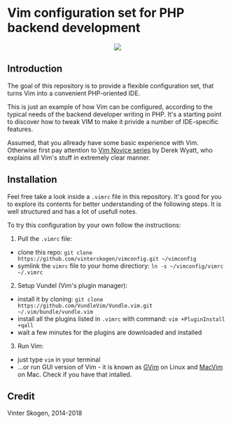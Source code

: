 # Vim configuration set for PHP backend development

<p align="center"><a href="https://github.com/vinterskogen/vimconfig" target="_blank"><img src="https://user-images.githubusercontent.com/8015372/33518612-b9077592-d7a8-11e7-81d4-4a69cb476e92.png"></a></p>


## Introduction

The goal of this repository is to provide a flexible configuration set, that
turns Vim into a convenient PHP-oriented IDE.

This is just an example of how Vim can be configured, according to the typical
needs of the backend developer writing in PHP. It's a starting point to discover
how to tweak VIM to make it privide a number of IDE-specific features.

Assumed, that you allready have some basic experience with Vim. Otherwise first
pay attention to [Vim Novice series](http://derekwyatt.org/vim/tutorials/novice/)
by Derek Wyatt, who explains all Vim's stuff in extremely clear manner.


## Installation

Feel free take a look inside a `.vimrc` file in this repository. It's good for
you to explore its contents for better understanding of the following steps.
It is well structured and has a lot of usefull notes.

To try this configuration by your own follow the instructions:

1. Pull the `.vimrc` file:

  - clone this repo: `git clone https://github.com/vinterskogen/vimconfig.git ~/vimconfig`
  - symlink the `vimrc` file to your home directiory: `ln -s ~/vimconfig/vimrc ~/.vimrc`

2. Setup Vundel (Vim's plugin manager):

  - install it by cloning: `git clone https://github.com/VundleVim/Vundle.vim.git ~/.vim/bundle/vundle.vim`
  - install all the plugins listed in `.vimrc` with command: `vim +PluginInstall +qall`
  - wait a few minutes for the plugins are downloaded and installed

3. Run Vim:

  - just type `vim` in your terminal 
  - ...or run GUI version of Vim - it is known as [GVim](https://apps.ubuntu.com/cat/applications/precise/vim-gnome/)
on Linux and [MacVim](http://macvim-dev.github.io/macvim/) on Mac. Check if you
have that intalled.


## Credit

Vinter Skogen, 2014-2018
